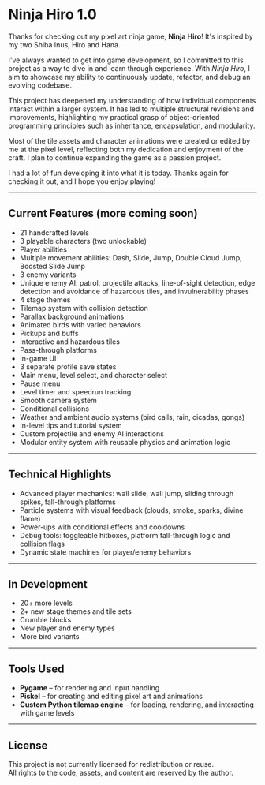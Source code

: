# Ninja Hiro 1.0

Thanks for checking out my pixel art ninja game, **Ninja Hiro**! It's inspired by my two Shiba Inus, Hiro and Hana.

I've always wanted to get into game development, so I committed to this project as a way to dive in and learn through experience. With *Ninja Hiro*, I aim to showcase my ability to continuously update, refactor, and debug an evolving codebase.

This project has deepened my understanding of how individual components interact within a larger system. It has led to multiple structural revisions and improvements, highlighting my practical grasp of object-oriented programming principles such as inheritance, encapsulation, and modularity.

Most of the tile assets and character animations were created or edited by me at the pixel level, reflecting both my dedication and enjoyment of the craft. I plan to continue expanding the game as a passion project.

I had a lot of fun developing it into what it is today. Thanks again for checking it out, and I hope you enjoy playing!

---

## Current Features (more coming soon)

- 21 handcrafted levels  
- 3 playable characters (two unlockable)  
- Player abilities  
- Multiple movement abilities: Dash, Slide, Jump, Double Cloud Jump, Boosted Slide Jump  
- 3 enemy variants  
- Unique enemy AI: patrol, projectile attacks, line-of-sight detection, edge detection and avoidance of hazardous tiles, and invulnerability phases  
- 4 stage themes  
- Tilemap system with collision detection  
- Parallax background animations  
- Animated birds with varied behaviors  
- Pickups and buffs  
- Interactive and hazardous tiles  
- Pass-through platforms  
- In-game UI  
- 3 separate profile save states  
- Main menu, level select, and character select  
- Pause menu  
- Level timer and speedrun tracking  
- Smooth camera system  
- Conditional collisions  
- Weather and ambient audio systems (bird calls, rain, cicadas, gongs)  
- In-level tips and tutorial system  
- Custom projectile and enemy AI interactions  
- Modular entity system with reusable physics and animation logic  

---

## Technical Highlights

- Advanced player mechanics: wall slide, wall jump, sliding through spikes, fall-through platforms
- Particle systems with visual feedback (clouds, smoke, sparks, divine flame)  
- Power-ups with conditional effects and cooldowns  
- Debug tools: toggleable hitboxes, platform fall-through logic and collision flags
- Dynamic state machines for player/enemy behaviors  

---

## In Development

- 20+ more levels  
- 2+ new stage themes and tile sets
- Crumble blocks  
- New player and enemy types  
- More bird variants  

---

## Tools Used

- **Pygame** – for rendering and input handling  
- **Piskel** – for creating and editing pixel art and animations  
- **Custom Python tilemap engine** – for loading, rendering, and interacting with game levels  

---

## License

This project is not currently licensed for redistribution or reuse.  
All rights to the code, assets, and content are reserved by the author.

